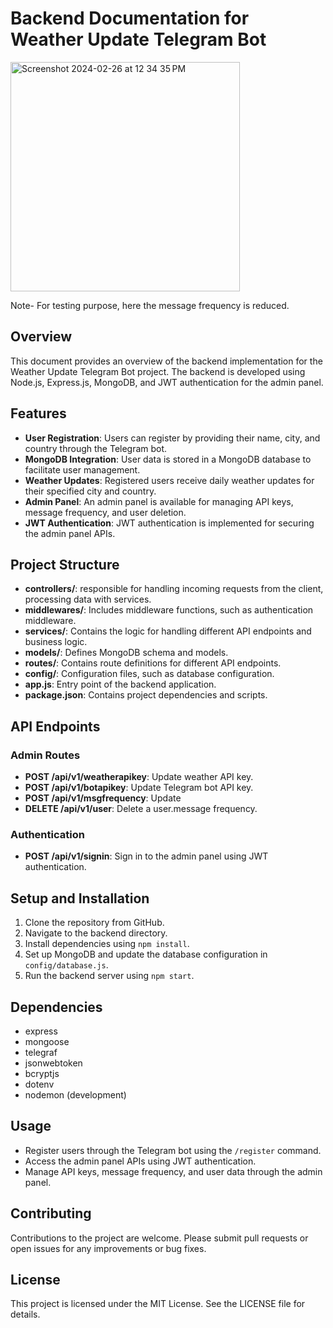 # Backend Documentation for Weather Update Telegram Bot

<img width="367" alt="Screenshot 2024-02-26 at 12 34 35 PM" src="https://github.com/Itsayush30/Telegram-Weather-Bot/assets/90981890/1295a045-7726-43a8-99f8-bd56b80f3432">

Note- For testing purpose, here the message frequency is reduced.

## Overview

This document provides an overview of the backend implementation for the Weather Update Telegram Bot project. The backend is developed using Node.js, Express.js, MongoDB, and JWT authentication for the admin panel.

## Features

- **User Registration**: Users can register by providing their name, city, and country through the Telegram bot.
- **MongoDB Integration**: User data is stored in a MongoDB database to facilitate user management.
- **Weather Updates**: Registered users receive daily weather updates for their specified city and country.
- **Admin Panel**: An admin panel is available for managing API keys, message frequency, and user deletion.
- **JWT Authentication**: JWT authentication is implemented for securing the admin panel APIs.

## Project Structure


- **controllers/**: responsible for handling incoming requests from the client, processing data with services.
- **middlewares/**: Includes middleware functions, such as authentication middleware.
- **services/**: Contains the logic for handling different API endpoints and business logic.
- **models/**: Defines MongoDB schema and models.
- **routes/**: Contains route definitions for different API endpoints.
- **config/**: Configuration files, such as database configuration.
- **app.js**: Entry point of the backend application.
- **package.json**: Contains project dependencies and scripts.

## API Endpoints

### Admin Routes

- **POST /api/v1/weatherapikey**: Update weather API key.
- **POST /api/v1/botapikey**: Update Telegram bot API key.
- **POST /api/v1/msgfrequency**: Update 
- **DELETE /api/v1/user**: Delete a user.message frequency.

### Authentication

- **POST /api/v1/signin**: Sign in to the admin panel using JWT authentication.

## Setup and Installation

1. Clone the repository from GitHub.
2. Navigate to the backend directory.
3. Install dependencies using `npm install`.
4. Set up MongoDB and update the database configuration in `config/database.js`.
5. Run the backend server using `npm start`.

## Dependencies

- express
- mongoose
- telegraf
- jsonwebtoken
- bcryptjs
- dotenv
- nodemon (development)

## Usage

- Register users through the Telegram bot using the `/register` command.
- Access the admin panel APIs using JWT authentication.
- Manage API keys, message frequency, and user data through the admin panel.

## Contributing

Contributions to the project are welcome. Please submit pull requests or open issues for any improvements or bug fixes.

## License

This project is licensed under the MIT License. See the LICENSE file for details.
